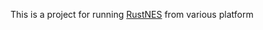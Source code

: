 
This is a project for running [RustNES](https://github.com/xxrlzzz/RustNES) from various platform


